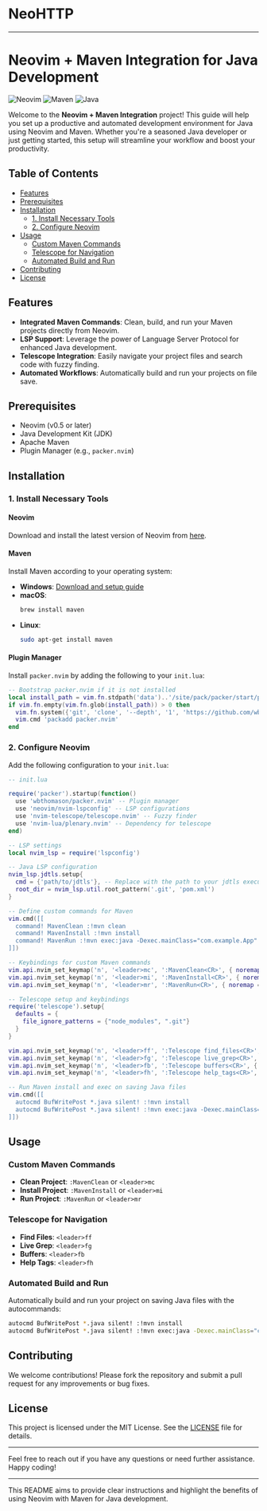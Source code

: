 # NeoHTTP

---

# Neovim + Maven Integration for Java Development

![Neovim](https://img.shields.io/badge/Neovim-v0.5+-brightgreen)
![Maven](https://img.shields.io/badge/Maven-3.6.3-blue)
![Java](https://img.shields.io/badge/Java-11-orange)

Welcome to the **Neovim + Maven Integration** project! This guide will help you set up a productive and automated development environment for Java using Neovim and Maven. Whether you're a seasoned Java developer or just getting started, this setup will streamline your workflow and boost your productivity.

## Table of Contents

- [Features](#features)
- [Prerequisites](#prerequisites)
- [Installation](#installation)
  - [1. Install Necessary Tools](#1-install-necessary-tools)
  - [2. Configure Neovim](#2-configure-neovim)
- [Usage](#usage)
  - [Custom Maven Commands](#custom-maven-commands)
  - [Telescope for Navigation](#telescope-for-navigation)
  - [Automated Build and Run](#automated-build-and-run)
- [Contributing](#contributing)
- [License](#license)

## Features

- **Integrated Maven Commands**: Clean, build, and run your Maven projects directly from Neovim.
- **LSP Support**: Leverage the power of Language Server Protocol for enhanced Java development.
- **Telescope Integration**: Easily navigate your project files and search code with fuzzy finding.
- **Automated Workflows**: Automatically build and run your projects on file save.

## Prerequisites

- Neovim (v0.5 or later)
- Java Development Kit (JDK)
- Apache Maven
- Plugin Manager (e.g., `packer.nvim`)

## Installation

### 1. Install Necessary Tools

#### Neovim

Download and install the latest version of Neovim from [here](https://neovim.io/).

#### Maven

Install Maven according to your operating system:

- **Windows**: [Download and setup guide](https://maven.apache.org/install.html)
- **macOS**: 
  ```sh
  brew install maven
  ```
- **Linux**:
  ```sh
  sudo apt-get install maven
  ```

#### Plugin Manager

Install `packer.nvim` by adding the following to your `init.lua`:

```lua
-- Bootstrap packer.nvim if it is not installed
local install_path = vim.fn.stdpath('data')..'/site/pack/packer/start/packer.nvim'
if vim.fn.empty(vim.fn.glob(install_path)) > 0 then
  vim.fn.system({'git', 'clone', '--depth', '1', 'https://github.com/wbthomason/packer.nvim', install_path})
  vim.cmd 'packadd packer.nvim'
end
```

### 2. Configure Neovim

Add the following configuration to your `init.lua`:

```lua
-- init.lua

require('packer').startup(function()
  use 'wbthomason/packer.nvim' -- Plugin manager
  use 'neovim/nvim-lspconfig' -- LSP configurations
  use 'nvim-telescope/telescope.nvim' -- Fuzzy finder
  use 'nvim-lua/plenary.nvim' -- Dependency for telescope
end)

-- LSP settings
local nvim_lsp = require('lspconfig')

-- Java LSP configuration
nvim_lsp.jdtls.setup{
  cmd = {'path/to/jdtls'}, -- Replace with the path to your jdtls executable
  root_dir = nvim_lsp.util.root_pattern('.git', 'pom.xml')
}

-- Define custom commands for Maven
vim.cmd([[
  command! MavenClean :!mvn clean
  command! MavenInstall :!mvn install
  command! MavenRun :!mvn exec:java -Dexec.mainClass="com.example.App"
]])

-- Keybindings for custom Maven commands
vim.api.nvim_set_keymap('n', '<leader>mc', ':MavenClean<CR>', { noremap = true, silent = true })
vim.api.nvim_set_keymap('n', '<leader>mi', ':MavenInstall<CR>', { noremap = true, silent = true })
vim.api.nvim_set_keymap('n', '<leader>mr', ':MavenRun<CR>', { noremap = true, silent = true })

-- Telescope setup and keybindings
require('telescope').setup{
  defaults = {
    file_ignore_patterns = {"node_modules", ".git"}
  }
}

vim.api.nvim_set_keymap('n', '<leader>ff', ':Telescope find_files<CR>', { noremap = true, silent = true })
vim.api.nvim_set_keymap('n', '<leader>fg', ':Telescope live_grep<CR>', { noremap = true, silent = true })
vim.api.nvim_set_keymap('n', '<leader>fb', ':Telescope buffers<CR>', { noremap = true, silent = true })
vim.api.nvim_set_keymap('n', '<leader>fh', ':Telescope help_tags<CR>', { noremap = true, silent = true })

-- Run Maven install and exec on saving Java files
vim.cmd([[
  autocmd BufWritePost *.java silent! :!mvn install
  autocmd BufWritePost *.java silent! :!mvn exec:java -Dexec.mainClass="com.example.App"
]])
```

## Usage

### Custom Maven Commands

- **Clean Project**: `:MavenClean` or `<leader>mc`
- **Install Project**: `:MavenInstall` or `<leader>mi`
- **Run Project**: `:MavenRun` or `<leader>mr`

### Telescope for Navigation

- **Find Files**: `<leader>ff`
- **Live Grep**: `<leader>fg`
- **Buffers**: `<leader>fb`
- **Help Tags**: `<leader>fh`

### Automated Build and Run

Automatically build and run your project on saving Java files with the autocommands:

```sh
autocmd BufWritePost *.java silent! :!mvn install
autocmd BufWritePost *.java silent! :!mvn exec:java -Dexec.mainClass="com.example.App"
```

## Contributing

We welcome contributions! Please fork the repository and submit a pull request for any improvements or bug fixes.

## License

This project is licensed under the MIT License. See the [LICENSE](LICENSE) file for details.

---

Feel free to reach out if you have any questions or need further assistance. Happy coding!

---

This README aims to provide clear instructions and highlight the benefits of using Neovim with Maven for Java development.